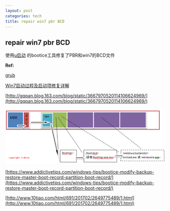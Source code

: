 ```yaml
---
layout: post
categories: tech
title: repair win7 pbr BCD
---
```

## repair win7 pbr BCD

使用[u启动](http://www.uqidong.com/download/) 的bootice工具修复了PBR和win7的BCD文件



**Ref:**

[grub](https://wiki.archlinux.org/index.php/GRUB_(%E7%AE%80%E4%BD%93%E4%B8%AD%E6%96%87))

[Win7启动过程及启动项修复详解](https://wenku.baidu.com/view/fb91956ca5e9856a561260ff.html)

[http://gqpan.blog.163.com/blog/static/3667970520114106624969/](http://gqpan.blog.163.com/blog/static/3667970520114106624969/)

![mbr_pbr](/images/mbr/mbr_pbr.png)

[https://www.addictivetips.com/windows-tips/bootice-modify-backup-restore-master-boot-record-partition-boot-record/](https://www.addictivetips.com/windows-tips/bootice-modify-backup-restore-master-boot-record-partition-boot-record/)

[http://www.10tiao.com/html/691/201702/2649775489/1.html](http://www.10tiao.com/html/691/201702/2649775489/1.html)